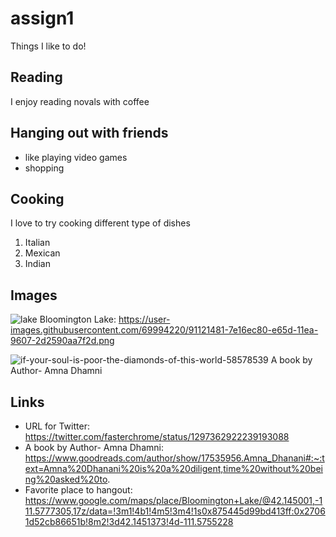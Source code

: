 # assign1
Things I like to do!

## Reading

I enjoy reading novals with coffee

## Hanging out with friends

* like playing video games
* shopping

## Cooking

I love to try cooking different type of dishes

1. Italian
2. Mexican
3. Indian 

## Images

![lake](https://user-images.githubusercontent.com/69994220/91121481-7e16ec80-e65d-11ea-9607-2d2590aa7f2d.png)
Bloomington Lake: https://user-images.githubusercontent.com/69994220/91121481-7e16ec80-e65d-11ea-9607-2d2590aa7f2d.png

![if-your-soul-is-poor-the-diamonds-of-this-world-58578539](https://user-images.githubusercontent.com/69994220/91122042-e0242180-e65e-11ea-8bef-6c171124bd16.png)
A book by Author- Amna Dhamni



## Links

* URL for Twitter: https://twitter.com/fasterchrome/status/1297362922239193088
* A book by Author- Amna Dhamni: https://www.goodreads.com/author/show/17535956.Amna_Dhanani#:~:text=Amna%20Dhanani%20is%20a%20diligent,time%20without%20being%20asked%20to.
* Favorite place to hangout: https://www.google.com/maps/place/Bloomington+Lake/@42.145001,-111.5777305,17z/data=!3m1!4b1!4m5!3m4!1s0x875445d99bd413ff:0x27061d52cb86651b!8m2!3d42.1451373!4d-111.5755228

